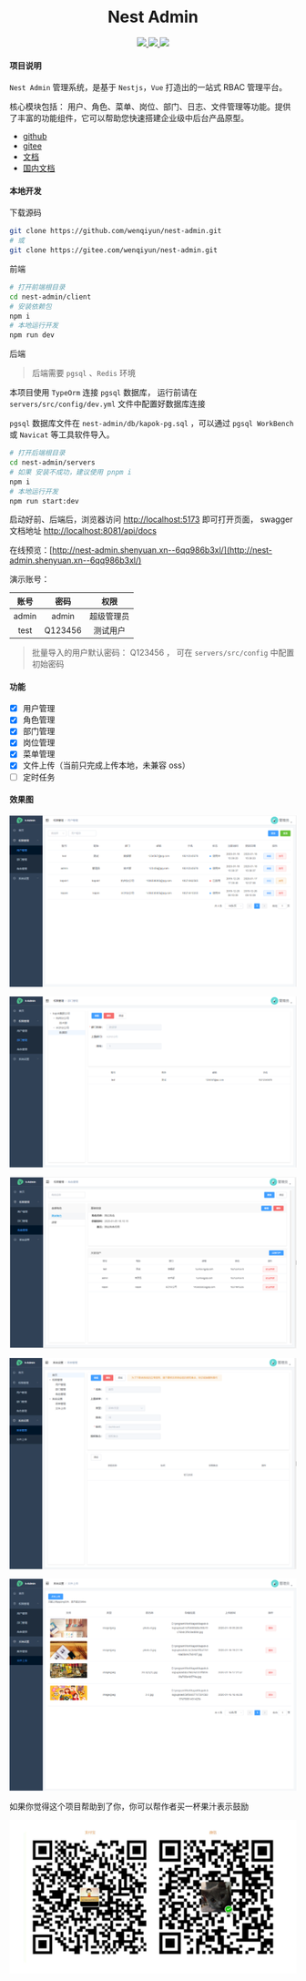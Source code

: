 <div align="center">
<br/>
<br/>
  <h1 algin="center">
    Nest Admin
  </h1>
</div>

<p align="center">
  <a href="#">
    <img src="https://img.shields.io/badge/Nest%20Admin-v2.0.0-green">
  </a>
  <a href="#">
    <img src="https://img.shields.io/badge/nestjs-v10.x-green.svg" >
  </a>
  <a href="#">
    <img src="https://img.shields.io/badge/vue-v3.x-green.svg">
  </a>
</p>

#### 项目说明

```Nest Admin``` 管理系统，是基于 ```Nestjs```，```Vue``` 打造出的一站式 RBAC 管理平台。

核心模块包括： 用户、角色、菜单、岗位、部门、日志、文件管理等功能。提供了丰富的功能组件，它可以帮助您快速搭建企业级中后台产品原型。

* [github](https://github.com/wenqiyun/nest-admin)
* [gitee](https://gitee.com/wenqiyun/nest-admin)
* [文档](https://wenqiyun.github.io/nest-admin)
* [国内文档](https://wenqiyun.gitee.io/nest-admin)

#### 本地开发

下载源码

```sh
git clone https://github.com/wenqiyun/nest-admin.git
# 或
git clone https://gitee.com/wenqiyun/nest-admin.git
```

前端

```sh
# 打开前端根目录
cd nest-admin/client
# 安装依赖包
npm i
# 本地运行开发
npm run dev
```

后端

> 后端需要 ```pgsql``` 、```Redis``` 环境

本项目使用 ```TypeOrm``` 连接 ```pgsql``` 数据库， 运行前请在 ```servers/src/config/dev.yml``` 文件中配置好数据库连接

```pgsql``` 数据库文件在 ```nest-admin/db/kapok-pg.sql``` ，可以通过 ```pgsql WorkBench``` 或 ```Navicat``` 等工具软件导入。

```sh
# 打开后端根目录
cd nest-admin/servers
# 如果 安装不成功，建议使用 pnpm i
npm i
# 本地运行开发
npm run start:dev
```

启动好前、后端后，浏览器访问 <http://localhost:5173> 即可打开页面， swagger 文档地址 <http://localhost:8081/api/docs>

在线预览：[http://nest-admin.shenyuan.xn--6qq986b3xl/](http://nest-admin.shenyuan.xn--6qq986b3xl/)

演示账号：

|   账号  |  密码   |    权限    |
| :-----: | :-----: | :--------: |
|  admin  |  admin  | 超级管理员 |
|  test   | Q123456 | 测试用户   |

> 批量导入的用户默认密码： Q123456 ， 可在 ```servers/src/config``` 中配置 初始密码

#### 功能

* [X] 用户管理
* [X] 角色管理
* [X] 部门管理
* [X] 岗位管理
* [X] 菜单管理
* [X] 文件上传（当前只完成上传本地，未兼容 oss）
* [ ] 定时任务

#### 效果图

![image](./upload/user.png)

![image](./upload/dept.png)

![image](./upload/role.png)

![image](./upload/menu.png)

![image](./upload//oss.png)

如果你觉得这个项目帮助到了你，你可以帮作者买一杯果汁表示鼓励

![image](./upload/pay.jpg)
